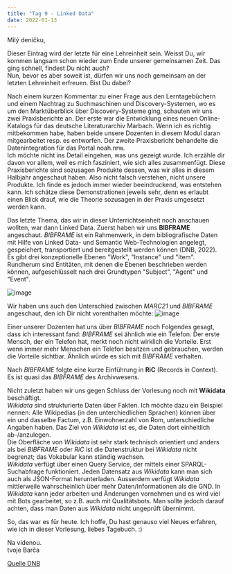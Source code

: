 ```yaml
---
title: "Tag 9 - Linked Data"
date: 2022-01-13
---
```


Milý deníčku,

Dieser Eintrag wird der letzte für eine Lehreinheit sein. Weisst Du, wir kommen langsam schon wieder zum Ende unserer gemeinsamen Zeit. Das ging schnell, findest Du nicht auch? <br> 
Nun, bevor es aber soweit ist, dürfen wir uns noch gemeinsam an der letzten Lehreinheit erfreuen. Bist Du dabei?

Nach einem kurzen Kommentar zu einer Frage aus den Lerntagebüchern und einem Nachtrag zu Suchmaschinen und Discovery-Systemen, wo es um den Marktüberblick über Discovery-Systeme 
ging, schauten wir uns zwei Praxisberichte an. Der erste war die Entwicklung eines neuen Online-Katalogs für das deutsche Literaturarchiv Marbach. Wenn ich es richtig mitbekommen habe, haben beide unsere Dozenten in diesem Modul daran mitgearbeitet resp. es entworfen. Der zweite Praxisbericht behandelte die Datenintegration für das Portal noah.nrw. <br>
Ich möchte nicht ins Detail eingehen, was uns gezeigt wurde. Ich erzähle dir davon vor allem, weil es mich fasziniert, wie sich alles zusammenfügt. Diese Praxisberichte sind 
sozusagen Produkte dessen, was wir alles in diesem Halbjahr angeschaut haben. Also nicht falsch verstehen, nicht unsere Produkte. Ich finde es jedoch immer wieder beeindruckend, 
was entstehen kann. Ich schätze diese Demonstrationen jeweils sehr, denn es erlaubt einen Blick drauf, wie die Theorie sozusagen in der Praxis umgesetzt werden kann.

Das letzte Thema, das wir in dieser Unterrichtseinheit noch anschauen wollten, war dann Linked Data.
Zuerst haben wir uns **BIBFRAME** angeschaut. *BIBFRAME* ist ein Rahmenwerk, in dem bibliografische Daten mit Hilfe von Linked Data- und Semantic Web-Technologien angelegt, gespeichert, transportiert und bereitgestellt werden können (DNB, 2022). Es gibt drei konzeptionelle Ebenen "Work", "Instance" und "Item". Rundherum sind Entitäten, mit denen die Ebenen beschrieben werden können, aufgeschlüsselt nach drei Grundtypen "Subject", "Agent" und "Event".

![image](https://user-images.githubusercontent.com/90834630/150300354-d6a6ba4c-273f-4834-b00e-2afd311c4cb3.png)

Wir haben uns auch den Unterschied zwischen *MARC21* und *BIBFRAME* angeschaut, den ich Dir nicht vorenthalten möchte:
![image](https://user-images.githubusercontent.com/90834630/150300611-c5286c45-1c6f-439a-98cf-ae010b44d329.png)

Einer unserer Dozenten hat uns über *BIBFRAME* noch Folgendes gesagt, dass ich interessant fand: *BIBFRAME* sei ähnlich wie ein Telefon. Der erste Mensch, der ein Telefon hat, 
merkt noch nicht wirklich die Vorteile. Erst wenn immer mehr Menschen ein Telefon besitzen und gebrauchen, werden die Vorteile sichtbar. Ähnlich würde es sich mit *BIBFRAME* 
verhalten.

Nach *BIBFRAME* folgte eine kurze Einführung in **RiC** (Records in Context). Es ist quasi das *BIBFRAME* des Archivwesens.

Nicht zuletzt haben wir uns gegen Schluss der Vorlesung noch mit **Wikidata** beschäftigt. <br>
*Wikidata* sind strukturierte Daten über Fakten. Ich möchte dazu ein Beispiel nennen: Alle Wikipedias (in den unterchiedlichen Sprachen) können über ein und dasselbe Factum, z.B. Einwohnerzahl von Rom, unterschiedliche Angaben haben. Das Ziel von *Wikidata* ist es, die Daten dort einheitlich ab-/anzulegen. <br> 
Die Oberfläche von *Wikidata* ist sehr stark technisch orientiert und anders als bei *BIBFRAME* oder *RiC* ist die Datenstruktur bei *Wikidata* nicht begrenzt; das Vokabular kann ständig wachsen. <br>
*Wikidata* verfügt über einen Query Service, der mittels einer SPARQL-Suchabfrage funktioniert. Jeden Datensatz aus *Wikidata* kann man sich auch als JSON-Format herunterladen.
Ausserdem verfügt *Wikidata* mittlerweile wahrscheinlich über mehr Daten/Informationen als die GND. In *Wikidata* kann jeder arbeiten und Änderungen vornehmen und es wird viel mit Bots gearbeitet, so z.B. auch mit Qualitätsbots. Man sollte jedoch darauf achten, dass man Daten aus *Wikidata* nicht ungeprüft übernimmt.

So, das war es für heute. Ich hoffe, Du hast genauso viel Neues erfahren, wie ich in dieser Vorlesung, liebes Tagebuch. :)

Na videnou. <br>
tvoje Barča

[Quelle DNB](https://www.dnb.de/DE/Professionell/Standardisierung/Standards/_content/bibframe_akk.html)

